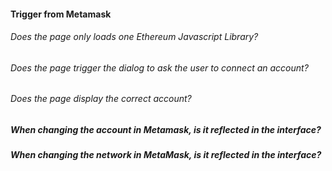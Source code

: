 #### Trigger from Metamask

###### Does the page only loads one Ethereum Javascript Library?

###### Does the page trigger the dialog to ask the user to connect an account?

###### Does the page display the correct account?

##### When changing the account in Metamask, is it reflected in the interface?

##### When changing the network in MetaMask, is it reflected in the interface?


